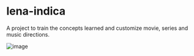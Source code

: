 # lena-indica

A project to train the concepts learned and customize movie, series and music directions.

![image](https://user-images.githubusercontent.com/70979042/190873763-814dca31-212f-4c26-862f-28c6d818d74d.png)
